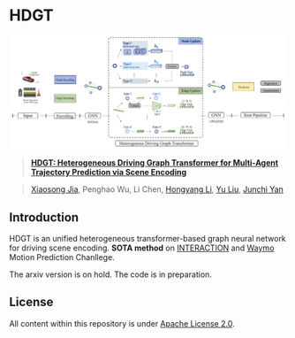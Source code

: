 # HDGT
![pipeline](hdgt.PNG)  



> [**HDGT: Heterogeneous Driving Graph Transformer for Multi-Agent Trajectory Prediction via Scene Encoding**](https://github.com/OpenPerceptionX/HDGT/blob/main/hdgt.pdf)

> [Xiaosong Jia](https://jiaxiaosong1002.github.io/), Penghao Wu, Li Chen, [Hongyang Li](https://lihongyang.info/), [Yu Liu](https://liuyu.us/), [Junchi Yan](https://thinklab.sjtu.edu.cn/)

## Introduction

HDGT is an unified heterogeneous transformer-based graph neural network for driving scene encoding. **SOTA method** on [INTERACTION](http://challenge.interaction-dataset.com/leader-board) and [Waymo](https://waymo.com/open/challenges/2021/motion-prediction/) Motion Prediction Chanllege. 

The arxiv version is on hold. The code is in preparation.

## License
  All content within this repository is under [Apache License 2.0](https://www.apache.org/licenses/LICENSE-2.0).
